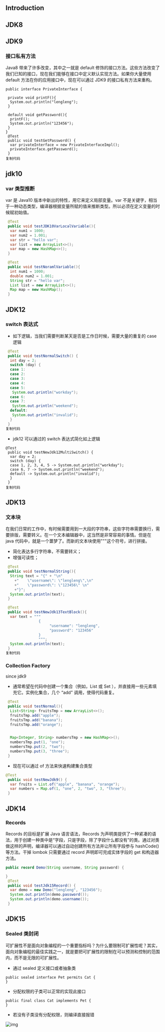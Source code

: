 ## Introduction

## JDK8

## JDK9

### 接口私有方法


Java8 带来了许多改变，其中之一就是 default 修饰的接口方法。这些方法改变了我们已知的接口，现在我们能够在接口中定义默认实现方法。如果你大量使用 default 方法在你的应用接口中，现在可以通过 JDK9 的接口私有方法来重构。

```
public interface PrivateInterface {

 private void printF(){
  System.out.println("lengleng");
 }

 default void getPassword(){
  printF();
  System.out.println("123456");
 }
}
 @Test
 public void testGetPassword() {
  var privateInterface = new PrivateInterfaceImpl();
  privateInterface.getPassword();
 }
复制代码
```


## jdk10
### var 类型推断


var 是 Java10 版本中新出的特性，用它来定义局部变量。var 不是关键字，相当于一种动态类型，编译器根据变量所赋的值来推断类型。所以必须在定义变量的时候赋初始值。

```java
 @Test
 public void testJDK10VarLocalVariable(){
  var num1 = 1000;
  var num2 = 1.001;
  var str = "hello var";
  var list = new ArrayList<>();
  var map = new HashMap<>();
 }

 @Test
 public void testNoramlVariable(){
  int num1 = 1000;
  double num2 = 1.001;
  String str = "hello var";
  List list = new ArrayList<>();
  Map map = new HashMap();
 }
```
## JDK12

### switch 表达式

- 如下逻辑，当我们需要判断某天是否是工作日时候，需要大量的重复的 case 逻辑

```java
 @Test
 public void testNormalSwitch() {
  int day = 2;
  switch (day) {
  case 1:
  case 2:
  case 3:
  case 4:
  case 5:
   System.out.println("workday");
  case 6:
  case 7:
   System.out.println("weekend");
  default:
   System.out.println("invalid");
  }
 }
复制代码
```

- jdk12 可以通过的 switch 表达式简化如上逻辑

```
@Test
 public void testNewJdk12MultiSwitch() {
  var day = 2;
  switch (day) {
  case 1, 2, 3, 4, 5 -> System.out.println("workday");
  case 6, 7 -> System.out.println("weekend");
  default -> System.out.println("invalid");
  }
 }
复制代码
```

## JDK13
### 文本块

在我们日常的工作中，有时候需要用到一大段的字符串，这些字符串需要换行，需要排版，需要转义。在一个文本编辑器中，这当然是非常容易的事情。但是在 java 代码中，就是一个噩梦了。而新的文本块使用"""这个符号，进行拼接。

- 简化表达多行字符串，不需要转义；
- 增强可读性；

```java
 @Test
 public void testNormalString(){
  String text = "{" + "\n"
    +"    \"username\": \"lengleng\",\n"
    +"    \"password\": \"123456\" \n"
    +"}";
  System.out.println(text);
 }

 @Test
 public void testNewJdk13TextBlock(){
  var text = """
               {
                    "username": "lengleng",
                    "password": "123456"
               }
               """;
  System.out.println(text);
 }
复制代码
```


### Collection Factory 

since jdk9

- 通常希望在代码中创建一个集合（例如，List 或 Set ），并直接用一些元素填充它。实例化集合，几个 “add” 调用，使得代码重复。

```java
 @Test
 public void testNormal(){
  List<String> fruitsTmp = new ArrayList<>();
  fruitsTmp.add("apple");
  fruitsTmp.add("banana");
  fruitsTmp.add("orange");


  Map<Integer, String> numbersTmp = new HashMap<>();
  numbersTmp.put(1, "one");
  numbersTmp.put(2, "two");
  numbersTmp.put(3, "three");
 }
```

- 现在可以通过 of 方法来快速构建集合类型

```java
@Test
 public void testNewJdk9() {
  var fruits = List.of("apple", "banana", "orange");
  var numbers = Map.of(1, "one", 2, "two", 3, "three");
 }
```
## JDK14
### Records


Records 的目标是扩展 Java 语言语法，Records 为声明类提供了一种紧凑的语法，用于创建一种类中是“字段，只是字段，除了字段什么都没有”的类。通过对类做这样的声明，编译器可以通过自动创建所有方法并让所有字段参与 hashCode()等方法。干掉 lombok 只需要通过 record 声明即可完成实体字段的 get 和构造器方法。

```java
public record Demo(String username, String password) {

}
 @Test
 public void testJdk15Record() {
  var demo = new Demo("lengleng", "123456");
  System.out.println(demo.password());
  System.out.println(demo.username());
 }

```

## JDK15
### Sealed 类封闭


可扩展性不是面向对象编程的一个重要指标吗？为什么要限制可扩展性呢？其实，面向对象编程的最佳实践之一，就是要把可扩展性的限制在可以预测和控制的范围内，而不是无限的可扩展性。

- 通过 sealed 定义接口或者抽象类

```
public sealed interface Pet permits Cat {
}

```

- 分配权限的子类可以正常的实现此接口

```
public final class Cat implements Pet {
}
```

- 若没有子类没有分配权限，则编译直接报错

![img](https://p3-juejin.byteimg.com/tos-cn-i-k3u1fbpfcp/7245131cba0e4720beecb92472843a6a~tplv-k3u1fbpfcp-zoom-1.image)



